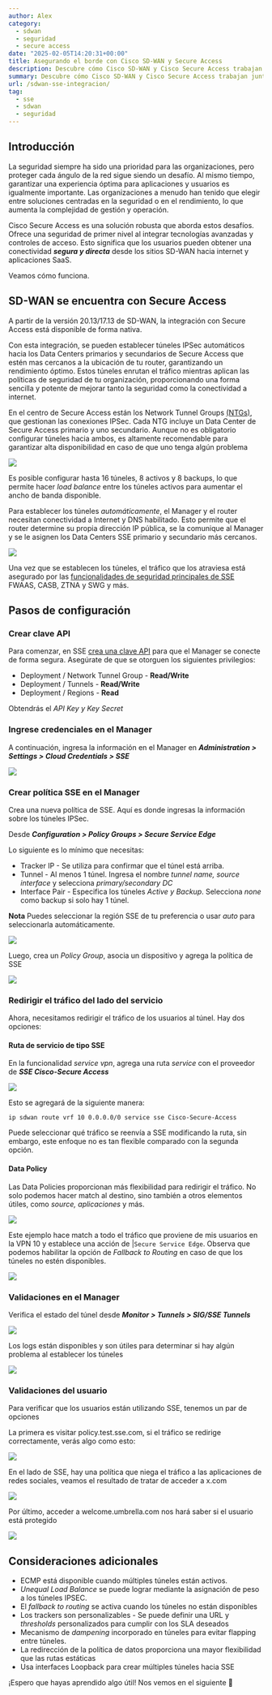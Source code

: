 ```yaml
---
author: Alex
category:
  - sdwan
  - seguridad
  - secure access
date: "2025-02-05T14:20:31+00:00"
title: Asegurando el borde con Cisco SD-WAN y Secure Access
description: Descubre cómo Cisco SD-WAN y Cisco Secure Access trabajan juntos para mejorar el rendimiento y la seguridad de los usuarios en internet.
summary: Descubre cómo Cisco SD-WAN y Cisco Secure Access trabajan juntos para mejorar el rendimiento y la seguridad de los usuarios en internet.
url: /sdwan-sse-integracion/
tag:
  - sse
  - sdwan
  - seguridad
---
```

## Introducción

La seguridad siempre ha sido una prioridad para las organizaciones, pero proteger cada ángulo de la red sigue siendo un desafío. Al mismo tiempo, garantizar una experiencia óptima para aplicaciones y usuarios es igualmente importante. Las organizaciones a menudo han tenido que elegir entre soluciones centradas en la seguridad o en el rendimiento, lo que aumenta la complejidad de gestión y operación.

Cisco Secure Access es una solución robusta que aborda estos desafíos. Ofrece una seguridad de primer nivel al integrar tecnologías avanzadas y controles de acceso. Esto significa que los usuarios pueden obtener una conectividad **_segura y directa_** desde los sitios SD-WAN hacia internet y aplicaciones SaaS.

Veamos cómo funciona.

## SD-WAN se encuentra con Secure Access

A partir de la versión 20.13/17.13 de SD-WAN, la integración con Secure Access está disponible de forma nativa.

Con esta integración, se pueden establecer túneles IPSec automáticos hacia los Data Centers primarios y secundarios de Secure Access que estén mas cercanos a la ubicación de tu router, garantizando un rendimiento óptimo. Estos túneles enrutan el tráfico mientras aplican las políticas de seguridad de tu organización, proporcionando una forma sencilla y potente de mejorar tanto la seguridad como la conectividad a internet.

En el centro de Secure Access están los Network Tunnel Groups [(NTGs)](https://docs.sse.cisco.com/sse-user-guide/docs/manage-network-tunnel-groups), que gestionan las conexiones IPSec. Cada NTG incluye un Data Center de Secure Access primario y uno secundario. Aunque no es obligatorio configurar túneles hacia ambos, es altamente recomendable para garantizar alta disponibilidad en caso de que uno tenga algún problema

![](/wp-content/uploads/2025/02/sse-topo.png)

Es posible configurar hasta 16 túneles, 8 activos y 8 backups, lo que permite hacer _load balance_ entre los túneles activos para aumentar el ancho de banda disponible. 

Para establecer los túneles _automáticamente_, el Manager y el router necesitan conectividad a Internet y DNS habilitado. Esto permite que el router determine su propia dirección IP pública, se la comunique al Manager y se le asignen los Data Centers SSE primario y secundario más cercanos.

![](/wp-content/uploads/2025/02/get-ip.png)

Una vez que se establecen los túneles, el tráfico que los atraviesa está asegurado por las [funcionalidades de seguridad principales de SSE](https://www.cisco.com/c/en/us/products/collateral/security/secure-access/hybrid-workforcecloud-agile-security-s.html#ciscurezaccessprechovers) FWAAS, CASB, ZTNA y SWG y más.  

## Pasos de configuración

### Crear clave API 

Para comenzar, en SSE [crea una clave API](https://docs.sse.cisco.com/sse-user-guide/docs/add-secure-access-api-keys) para que el Manager se conecte de forma segura. Asegúrate de que se otorguen los siguientes privilegios:

- Deployment / Network Tunnel Group - **Read/Write**
- Deployment / Tunnels - **Read/Write**
- Deployment / Regions - **Read**

Obtendrás el _API Key y Key Secret_

### Ingrese credenciales en el Manager
A continuación, ingresa la información en el Manager en **_Administration > Settings > Cloud Credentials > SSE_**

![](/wp-content/uploads/2025/02/sse-config.png)

### Crear política SSE en el Manager

Crea una nueva política de SSE. Aquí es donde ingresas la información sobre los túneles IPSec. 

Desde **_Configuration > Policy Groups > Secure Service Edge_**

Lo siguiente es lo mínimo que necesitas:
- Tracker IP - Se utiliza para confirmar que el túnel está arriba.
- Tunnel - Al menos 1 túnel. Ingresa el nombre _tunnel name, source interface_ y selecciona _primary/secondary DC_
- Interface Pair - Especifica los túneles _Active y Backup_. Selecciona _none_ como backup si solo hay 1 túnel. 

**Nota** Puedes seleccionar la región SSE de tu preferencia o usar _auto_ para seleccionarla automáticamente.

![](/wp-content/uploads/2025/02/tunnel-config.png)

Luego, crea un _Policy Group_, asocia un dispositivo y agrega la política de SSE

![](/wp-Content/uploads/2025/02/Policyg.png)

### Redirigir el tráfico del lado del servicio

Ahora, necesitamos redirigir el tráfico de los usuarios al túnel. Hay dos opciones:

#### Ruta de servicio de tipo SSE 

En la funcionalidad _service vpn_, agrega una ruta _service_ con el proveedor de **_SSE Cisco-Secure Access_**

![](/wp-content/uploads/2025/02/static-sse.png)

Esto se agregará de la siguiente manera:

```
ip sdwan route vrf 10 0.0.0.0/0 service sse Cisco-Secure-Access
```

Puede seleccionar qué tráfico se reenvía a SSE modificando la ruta, sin embargo, este enfoque no es tan flexible  comparado con la segunda opción.

#### Data Policy

Las Data Policies proporcionan más flexibilidad para redirigir el tráfico. No solo podemos hacer match al destino, sino también a otros elementos útiles, como _source, aplicaciones_ y más.

![](/wp-content/uploads/2025/02/match-sse.png)

Este ejemplo hace match a todo el tráfico que proviene de mis usuarios en la VPN 10 y establece una acción de |`Secure Service Edge`. Observa que podemos habilitar la opción de _Fallback to Routing_ en caso de que los túneles no estén disponibles. 

![](/wp-content/uploads/2025/02/data-sse.png)

### Validaciones en el Manager

Verifica el estado del túnel desde **_Monitor > Tunnels > SIG/SSE Tunnels_**

![](/wp-content/uploads/2025/02/verify1.png)

Los logs están disponibles y son útiles para determinar si hay algún problema al establecer los túneles

![](/wp-content/uploads/2025/02/verify2.png)

### Validaciones del usuario

Para verificar que los usuarios están utilizando SSE, tenemos un par de opciones

La primera es visitar policy.test.sse.com, si el tráfico se redirige correctamente, verás algo como esto:

![](/wp-Content/uploads/2025/02/Policy-sse.png)

En el lado de SSE, hay una política que niega el tráfico a las aplicaciones de redes sociales, veamos el resultado de tratar de acceder a x.com 

![](/wp-content/uploads/2025/02/x-sse.png)

Por último, acceder a welcome.umbrella.com nos hará saber si el usuario está protegido  

![](/wp-Content/uploads/2025/02/Umbrella-sse.png)

## Consideraciones adicionales

- ECMP está disponible cuando múltiples túneles están activos.
- _Unequal Load Balance_ se puede lograr mediante la asignación de peso a los túneles IPSEC. 
- El _fallback to routing_  se activa cuando los túneles no están disponibles
- Los trackers son personalizables - Se puede definir una URL y _thresholds_ personalizados para cumplir con los SLA deseados
- Mecanismo de _dampening_ incorporado en túneles para evitar flapping entre túneles.
- La redirección de la política de datos proporciona una mayor flexibilidad que las rutas estáticas
- Usa interfaces Loopback para crear múltiples túneles hacia SSE

¡Espero que hayas aprendido algo útil! Nos vemos en el siguiente 👋